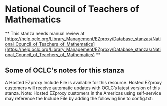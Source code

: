 # National Council of Teachers of Mathematics
** This stanza needs manual review at [https://help.oclc.org/Library_Management/EZproxy/Database_stanzas/National_Council_of_Teachers_of_Mathematics](https://help.oclc.org/Library_Management/EZproxy/Database_stanzas/National_Council_of_Teachers_of_Mathematics) **

## Some of OCLC's notes for this stanza

A Hosted EZproxy Include File is available for this resource. Hosted EZproxy customers will receive automatic updates with OCLC&rsquo;s latest version of this stanza. Note: Hosted EZproxy customers in the Americas using self-service may reference the Include File by adding the following line to config.txt:

&nbsp;

&nbsp;
